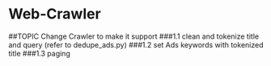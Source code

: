 # Web-Crawler

##TOPIC Change Crawler to make it support
###1.1 clean and tokenize title and query (refer to dedupe_ads.py)
###1.2 set Ads keywords with tokenized title
###1.3 paging
